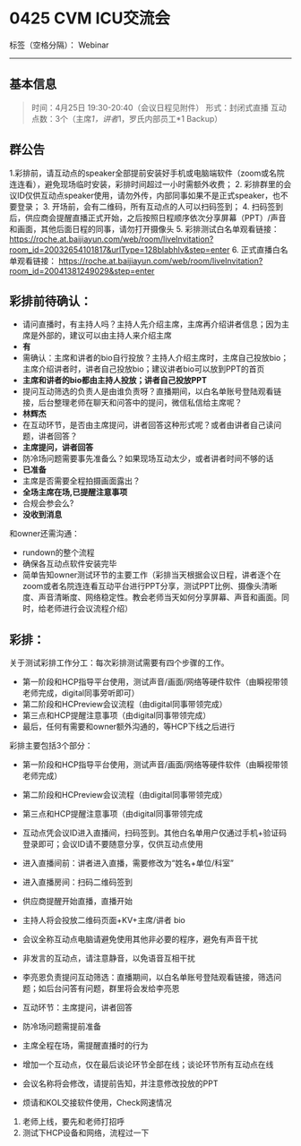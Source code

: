 # 0425 CVM ICU交流会

标签（空格分隔）： Webinar

---

## 基本信息
>时间：4月25日 19:30-20:40（会议日程见附件）
形式：封闭式直播
互动点数：3个（主席*1，讲者*1，罗氏内部员工*1 Backup）

## 群公告
1.彩排前，请互动点的speaker全部提前安装好手机或电脑端软件（zoom或名院连连看），避免现场临时安装，彩排时间超过一小时需额外收费；
2. 彩排群里的会议ID仅供互动点speaker使用，请勿外传，内部同事如果不是正式speaker，也不要登录；
3. 开场前，会有二维码，所有互动点的人可以扫码签到；
4. 扫码签到后，供应商会提醒直播正式开始，之后按照日程顺序依次分享屏幕（PPT）/声音和画面，其他后面日程的同事，请勿打开摄像头
5. 彩排测试白名单观看链接： 
https://roche.at.baijiayun.com/web/room/liveInvitation?room_id=20032654101817&urlType=128blabhlv&step=enter
6. 正式直播白名单观看链接：
https://roche.at.baijiayun.com/web/room/liveInvitation?room_id=20041381249029&step=enter

## 彩排前待确认：
- 请问直播时，有主持人吗？主持人先介绍主席，主席再介绍讲者信息；因为主席是外部的，建议可以由主持人来介绍主席
 - **有**
- 需确认：主席和讲者的bio自行投放？主持人介绍主席时，主席自己投放bio；主席介绍讲者时，讲者自己投放bio；建议讲者bio可以放到PPT的首页
 - **主席和讲者的bio都由主持人投放；讲者自己投放PPT**
- 提问互动筛选的负责人是由谁负责呀？直播期间，以白名单账号登陆观看链接，后台整理老师在聊天和问答中的提问，微信私信给主席呢？
 - **林辉杰**
- 在互动环节，是否由主席提问，讲者回答这种形式呢？或者由讲者自己读问题，讲者回答？
 - **主席提问，讲者回答**
- 防冷场问题需要事先准备么？如果现场互动太少，或者讲者时间不够的话
 - **已准备**
- 主席是否需要全程拍摄画面露出？
 - **全场主席在场,已提醒注意事项**
- 合规会参会么?
 - **没收到消息**

和owner还需沟通：
- rundown的整个流程
- 确保各互动点软件安装完毕
- 简单告知owner测试环节的主要工作（彩排当天根据会议日程，讲者逐个在zoom或者名院连连看互动平台进行PPT分享，测试PPT比例、摄像头清晰度、声音清晰度、网络稳定性。教会老师当天如何分享屏幕、声音和画面。同时，给老师进行会议流程介绍）

## 彩排：
关于测试彩排工作分工：每次彩排测试需要有四个步骤的工作。
- 第一阶段和HCP指导平台使用，测试声音/画面/网络等硬件软件（由瞬视带领老师完成，digital同事旁听即可）
- 第二阶段和HCPreview会议流程（由digital同事带领完成）
- 第三点和HCP提醒注意事项（由digital同事带领完成）
- 最后，任何有需要和owner额外沟通的，等HCP下线之后进行

彩排主要包括3个部分：
- 第一阶段和HCP指导平台使用，测试声音/画面/网络等硬件软件（由瞬视带领老师完成）
- 第二阶段和HCPreview会议流程（由digital同事带领完成）
- 第三点和HCP提醒注意事项（由digital同事带领完成


- 互动点凭会议ID进入直播间，扫码签到。其他白名单用户仅通过手机+验证码登录即可；会议ID请不要随意分享，仅供互动点使用
- 进入直播间前：讲者进入直播，需要修改为“姓名+单位/科室”
- 进入直播房间：扫码二维码签到
- 供应商提醒开始直播，直播开始
- 主持人将会投放二维码页面+KV+主席/讲者 bio
- 会议全称互动点电脑请避免使用其他非必要的程序，避免有声音干扰
- 非发言的互动点，请注意静音，以免语音互相干扰
- 李亮恩负责提问互动筛选：直播期间，以白名单账号登陆观看链接，筛选问题；如后台问答有问题，群里将会发给李亮恩
- 互动环节：主席提问，讲者回答
- 防冷场问题需提前准备
- 主席全程在场，需提醒直播时的行为
- 增加一个互动点，仅在最后谈论环节全部在线；谈论环节所有互动点在线
- 会议名称将会修改，请提前告知，并注意修改投放的PPT
- 烦请和KOL交接软件使用，Check网速情况

1. 老师上线，要先和老师打招呼
2. 测试下HCP设备和网络，流程过一下







